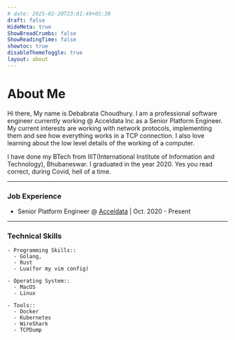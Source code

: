 ```yaml
---
# date: 2025-02-20T23:01:49+05:30
draft: false
HideMeta: true
ShowBreadCrumbs: false
ShowReadingTime: false
showtoc: true
disableThemeToggle: true
layout: about
---
```



# About Me

Hi there, My name is Debabrata Choudhury. I am a professional software engineer currently working @ Acceldata Inc as a Senior Platform Engineer. My current interests are working with network protocols, implementing them and see how everything works in a TCP connection.
I also love learning about the low level details of the working of a computer.

I have done my BTech from IIIT(International Institute of Information and Technology), Bhubaneswar. I graduated in the year 2020. Yes you read correct, during Covid, hell of a time.

---

### Job Experience

- Senior Platform Engineer @ [Acceldata](https://acceldata.io) | Oct. 2020 - Present


--- 

### Technical Skills

```
- Programming Skills::
  - Golang, 
  - Rust
  - Lua(for my vim config) 

- Operating System::
  - MacOS
  - Linux

- Tools::
  - Docker
  - Kubernetes
  - WireShark
  - TCPDump
```
